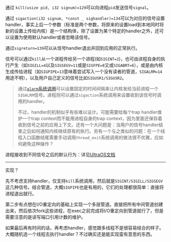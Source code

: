 通过 `kill(usize pid, i32 signum)=129`可以向进程`pid`发送信号`signal`。

通过 `sigaction(i32 signum, *const _ sighandler)=134`可以为对应的信号设置handler，事实上后一个参数（标准是两个参数，将原来的设置load到本地同时将新的设置上传给内核）是一个结构体，除了设置为某个特定的handler之外，还可以设置为使用默认handler或者忽略该信号。

通过`sigreturn=139`可以从信号handler退出并回到应用的正常执行。

信号可以通过`kill`从一个进程传给另一个进程(如`SIGINT=2`)，也可由进程自身的执行产生（如`SIGILL=4`以及`SIGSEGV=11`或是`SIGFPE=8`又或`SIGABRT=6`），或是由内核生成传给进程（如`SIGPIPE=13`意味着尝试写入一个没有读者的管道，`SIGALRM=14`用途不明），以及用户自己定义的信号比如`SIGUSR1/SIGUSR2`。 

> 通过[`alarm`系统调用](https://www.man7.org/linux/man-pages/man2/alarm.2.html)可以设置固定的时间间隔来让内核发给当前进程一个`SIGALRM`信号。进程则可以通过`sigaction`系统调用来设置收到该信号时调用的handler。
>
> 不过，handler的机制似乎有些难以设计。可能需要给每个trap handler维护一个trap context而不能用进程自身的trap context，因为里面还保存着收到信号之前的应用上下文。还有一个大问题是：当用户的信号handler结束之后如何通知内核继续原有的执行。另有一个与之类似的问题：在一个线程入口函数结尾需要手动调用`thread_exit`系统调用的做法很不优雅，应如何避免这种操作？

进程接收到不同信号之后的默认行为：详见[UltraOS文档](https://github.com/xiyurain/UltraOS/blob/main/doc/Signal.md)

---

实现？

先不考虑支持handler，仅支持`kill`系统调用，然后就是`SIGINT/SIGILL/SIGSEGV`这几种信号。结合管道，大概`SIGPIPE`也是有用的，它们的处理都很简单：直接将进程退出就行。

第二步有点想在I/O重定向的基础上实现一个多层管道。直接把所有中间管道创建出来，然后依次fork这些进程，在exec之前完成将I/O重定向到管道就行了，但是需要注意的是读写端口引用计数的维护。

如果最后再有时间的话，再考虑handler，感觉跟多线程不是很容易结合的样子。大概随机选一个线程去执行handler？不过确实还是能实现蛮有意思的东西。